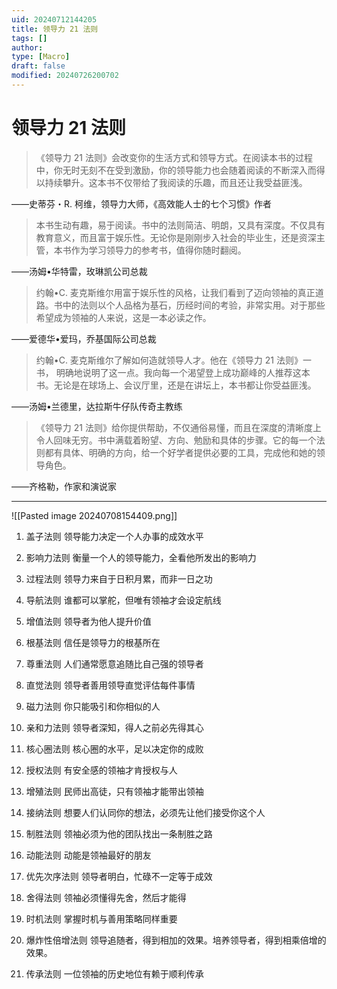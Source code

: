 ```yaml
---
uid: 20240712144205
title: 领导力 21 法则
tags: []
author: 
type: [Macro]
draft: false
modified: 20240726200702
---
```


# 领导力 21 法则

> 《领导力 21 法则》会改变你的生活方式和领导方式。在阅读本书的过程中，你无时无刻不在受到激励，你的领导能力也会随着阅读的不断深入而得以持续攀升。这本书不仅带给了我阅读的乐趣，而且还让我受益匪浅。

——史蒂芬・R. 柯维，领导力大师，《高效能人士的七个习惯》作者

>本书生动有趣，易于阅读。书中的法则简洁、明朗，又具有深度。不仅具有教育意义，而且富于娱乐性。无论你是刚刚步入社会的毕业生，还是资深主管，本书作为学习领导力的参考书，值得你随时翻阅。

——汤姆•华特雷，玫琳凯公司总裁

>约翰•C. 麦克斯维尔用富于娱乐性的风格，让我们看到了迈向领袖的真正道路。书中的法则以个人品格为基石，历经时间的考验，非常实用。对于那些希望成为领袖的人来说，这是一本必读之作。

——爱德华•爱玛，乔基国际公司总裁

>约翰•C. 麦克斯维尔了解如何造就领导人才。他在《领导力 21 法则》一书， 明确地说明了这一点。我向每一个渴望登上成功巅峰的人推荐这本书。无论是在球场上、会议厅里，还是在讲坛上，本书都让你受益匪浅。

——汤姆•兰德里，达拉斯牛仔队传奇主教练

>《领导力 21 法则》给你提供帮助，不仅通俗易懂，而且在深度的清晰度上令人回味无穷。书中满载着盼望、方向、勉励和具体的步骤。它的每一个法则都有具体、明确的方向，给一个好学者提供必要的工具，完成他和她的领导角色。

——齐格勒，作家和演说家

---

![[Pasted image 20240708154409.png]]

1. 盖子法则
领导能力决定一个人办事的成效水平

2. 影响力法则
衡量一个人的领导能力，全看他所发出的影响力

3. 过程法则
领导力来自于日积月累，而非一日之功

4. 导航法则
谁都可以掌舵，但唯有领袖才会设定航线

5. 增值法则
领导者为他人提升价值

6. 根基法则
信任是领导力的根基所在

7. 尊重法则
人们通常愿意追随比自己强的领导者

8. 直觉法则
领导者善用领导直觉评估每件事情

9. 磁力法则
你只能吸引和你相似的人

10. 亲和力法则
领导者深知，得人之前必先得其心

11. 核心圈法则
核心圈的水平，足以决定你的成败

12. 授权法则
有安全感的领袖才肯授权与人

13. 增殖法则
民师出高徒，只有领袖才能带出领袖

14. 接纳法则
想要人们认同你的想法，必须先让他们接受你这个人

15. 制胜法则
领袖必须为他的团队找出一条制胜之路

16. 动能法则
动能是领袖最好的朋友

17. 优先次序法则
领导者明白，忙碌不一定等于成效

18. 舍得法则
领袖必须懂得先舍，然后才能得

19. 时机法则
掌握时机与善用策略同样重要

20. 爆炸性倍增法则
领导追随者，得到相加的效果。培养领导者，得到相乘倍增的效果。

21. 传承法则
一位领袖的历史地位有赖于顺利传承
